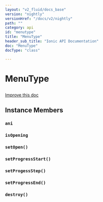 ```yaml
---
layout: "v2_fluid/docs_base"
version: "nightly"
versionHref: "/docs/v2/nightly"
path: ""
category: api
id: "menutype"
title: "MenuType"
header_sub_title: "Ionic API Documentation"
doc: "MenuType"
docType: "class"

---
```










<h1 class="api-title">
<a class="anchor" name="menu-type" href="#menu-type"></a>

MenuType





</h1>

<a class="improve-v2-docs" href="http://github.com/driftyco/ionic/edit/master//src/components/menu/menu-types.ts#L3">
Improve this doc
</a>










<!-- @usage tag -->


<!-- @property tags -->



<!-- instance methods on the class -->

<h2><a class="anchor" name="instance-members" href="#instance-members"></a>Instance Members</h2>

<div id="ani"></div>

<h3>
<a class="anchor" name="ani" href="#ani"></a>
<code>ani</code>
  

</h3>












<div id="isOpening"></div>

<h3>
<a class="anchor" name="isOpening" href="#isOpening"></a>
<code>isOpening</code>
  

</h3>












<div id="setOpen"></div>

<h3>
<a class="anchor" name="setOpen" href="#setOpen"></a>
<code>setOpen()</code>
  

</h3>












<div id="setProgressStart"></div>

<h3>
<a class="anchor" name="setProgressStart" href="#setProgressStart"></a>
<code>setProgressStart()</code>
  

</h3>












<div id="setProgessStep"></div>

<h3>
<a class="anchor" name="setProgessStep" href="#setProgessStep"></a>
<code>setProgessStep()</code>
  

</h3>












<div id="setProgressEnd"></div>

<h3>
<a class="anchor" name="setProgressEnd" href="#setProgressEnd"></a>
<code>setProgressEnd()</code>
  

</h3>












<div id="destroy"></div>

<h3>
<a class="anchor" name="destroy" href="#destroy"></a>
<code>destroy()</code>
  

</h3>















<!-- related link --><!-- end content block -->


<!-- end body block -->

